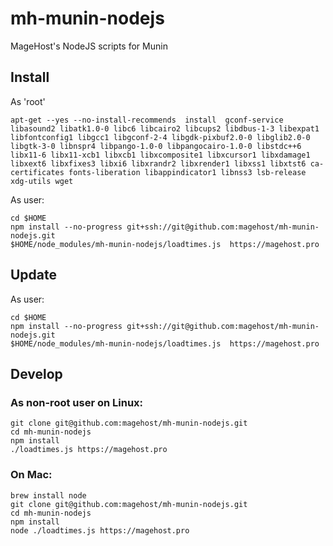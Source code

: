# mh-munin-nodejs
MageHost's NodeJS scripts for Munin

## Install
As 'root'
```
apt-get --yes --no-install-recommends  install  gconf-service libasound2 libatk1.0-0 libc6 libcairo2 libcups2 libdbus-1-3 libexpat1 libfontconfig1 libgcc1 libgconf-2-4 libgdk-pixbuf2.0-0 libglib2.0-0 libgtk-3-0 libnspr4 libpango-1.0-0 libpangocairo-1.0-0 libstdc++6 libx11-6 libx11-xcb1 libxcb1 libxcomposite1 libxcursor1 libxdamage1 libxext6 libxfixes3 libxi6 libxrandr2 libxrender1 libxss1 libxtst6 ca-certificates fonts-liberation libappindicator1 libnss3 lsb-release xdg-utils wget
```
As user:
```
cd $HOME
npm install --no-progress git+ssh://git@github.com:magehost/mh-munin-nodejs.git
$HOME/node_modules/mh-munin-nodejs/loadtimes.js  https://magehost.pro
```

## Update
As user:
```
cd $HOME
npm install --no-progress git+ssh://git@github.com:magehost/mh-munin-nodejs.git
$HOME/node_modules/mh-munin-nodejs/loadtimes.js  https://magehost.pro
```

## Develop
### As non-root user on Linux:
```
git clone git@github.com:magehost/mh-munin-nodejs.git
cd mh-munin-nodejs
npm install
./loadtimes.js https://magehost.pro
```
### On Mac:
```
brew install node
git clone git@github.com:magehost/mh-munin-nodejs.git
cd mh-munin-nodejs
npm install
node ./loadtimes.js https://magehost.pro
```
